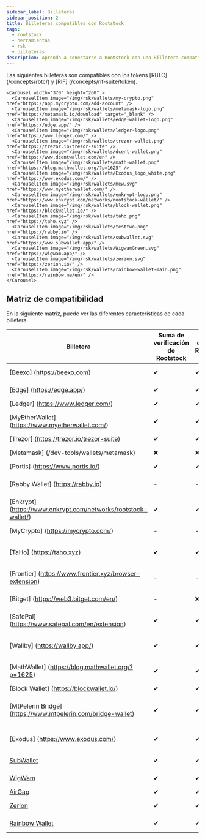```yaml
---
sidebar_label: Billeteras
sidebar_position: 2
title: Billeteras compatibles con Rootstock
tags:
  - rootstock
  - herramientas
  - rsk
  - billeteras
description: Aprenda a conectarse a Rootstock con una Billetera compatible
---
```


Las siguientes billeteras son compatibles con los tokens [RBTC] (/concepts/rbtc/) y [RIF] (/concepts/rif-suite/token).

```mdx-code-block
<Carousel width="370" height="260" >
  <CarouselItem image="/img/rsk/wallets/my-crypto.png" href="https://app.mycrypto.com/add-account" />
  <CarouselItem image="/img/rsk/wallets/metamask-logo.png" href="https://metamask.io/download" target="_blank" />
  <CarouselItem image="/img/rsk/wallets/edge-wallet-logo.png" href="https://edge.app/" />
  <CarouselItem image="/img/rsk/wallets/ledger-logo.png" href="https://www.ledger.com/" />
  <CarouselItem image="/img/rsk/wallets/trezor-wallet.png" href="https://trezor.io/trezor-suite" />
  <CarouselItem image="/img/rsk/wallets/dcent-wallet.png" href="https://www.dcentwallet.com/en" />
  <CarouselItem image="/img/rsk/wallets/math-wallet.png" href="https://blog.mathwallet.org/?p=1625" />
  <CarouselItem image="/img/rsk/wallets/Exodus_logo_white.png" href="https://www.exodus.com/" />
  <CarouselItem image="/img/rsk/wallets/mew.svg" href="https://www.myetherwallet.com/" />
  <CarouselItem image="/img/rsk/wallets/enkrypt-logo.png" href="https://www.enkrypt.com/networks/rootstock-wallet/" />
  <CarouselItem image="/img/rsk/wallets/block-wallet.png" href="https://blockwallet.io/" />
  <CarouselItem image="/img/rsk/wallets/taho.png" href="https://taho.xyz" />
  <CarouselItem image="/img/rsk/wallets/testtwo.png" href="https://rabby.io" />
  <CarouselItem image="/img/rsk/wallets/subwallet.svg" href="https://www.subwallet.app/" />
  <CarouselItem image="/img/rsk/wallets/WigwamGreen.svg" href="https://wigwam.app/" />
  <CarouselItem image="/img/rsk/wallets/zerion.svg" href="https://zerion.io/" />
  <CarouselItem image="/img/rsk/wallets/rainbow-wallet-main.png" href="https://rainbow.me/en/" />
</Carousel>
```

## Matriz de compatibilidad

En la siguiente matriz, puede ver las diferentes características de cada billetera.

| Billetera                                                                                                                                                                             | Suma de verificación de Rootstock | dPath de Rootstock | dPath personalizable | Plataformas               | Available Networks                                                           |
| ------------------------------------------------------------------------------------------------------------------------------------------------------------------------------------- | --------------------------------- | ------------------ | -------------------- | ------------------------- | ---------------------------------------------------------------------------- |
| [Beexo] (https://beexo.com)                                                    | ✔                                 | ✔                  | ✔                    | Escritorio, Móvil         | Mainnet                                                                      |
| [Edge] (https://edge.app/)                                                     | ✔                                 | ✔                  | ❌                    | Escritorio, Móvil         | Mainnet, Testnet                                                             |
| [Ledger] (https://www.ledger.com/)                             | ✔                                 | ✔                  | ❌                    |                           |                                                                              |
| [MyEtherWallet] (https://www.myetherwallet.com/)               | ✔                                 | ✔                  | ✔                    | Escritorio, Android, IOS  | Mainnet, Testnet                                                             |
| [Trezor] (https://trezor.io/trezor-suite)                                      | ✔                                 | ✔                  | ❌                    |                           |                                                                              |
| [Metamask] (/dev-tools/wallets/metamask)                                                                       | ❌                                 | ❌                  | ❌                    | Navegador, Móvil          | Rootstock (RBTC)                                          |
| [Portis] (https://www.portis.io/)                              | ✔                                 | ✔                  | ✔                    | Escritorio                | Mainnet                                                                      |
| [Rabby Wallet] (https://rabby.io)                                              | -                                 | -                  | -                    | Chrome, Escritorio, Móvil |                                                                              |
| [Enkrypt] (https://www.enkrypt.com/networks/rootstock-wallet/) | ✔                                 | ✔                  | -                    | Chrome                    | Mainnet, Testnet                                                             |
| [MyCrypto] (https://mycrypto.com/)                                             | -                                 | -                  | -                    | Escritorio                | Rootstock (RBTC)                                          |
| [TaHo] (https://taho.xyz)                                                      | ✔                                 | ✔                  | -                    | Chrome                    | Rootstock (RBTC), Mainnet                                 |
| [Frontier] (https://www.frontier.xyz/browser-extension)        | -                                 | -                  | -                    | Escritorio, Móvil, Chrome | Rootstock (RBTC)                                          |
| [Bitget] (https://web3.bitget.com/en/)                         | -                                 | ❌                  | -                    | Chrome, Móvil             | RBTC                                                                         |
| [SafePal] (https://www.safepal.com/en/extension)               | ✔                                 | ✔                  | -                    | Chrome, Móvil             | Rootstock (RBTC), Mainnet                                 |
| [Wallby] (https://wallby.app/)                                                 | ✔                                 | ✔                  | -                    | Móvil                     | Rootstock (RBTC), Bitcoin                                 |
| [MathWallet] (https://blog.mathwallet.org/?p=1625)             | ✔                                 | ✔                  | -                    | Chrome, Escritorio, Móvil | Mainnet                                                                      |
| [Block Wallet] (https://blockwallet.io/)                                       | ✔                                 | ✔                  | -                    | Chrome                    | Mainnet                                                                      |
| [MtPelerin Bridge] (https://www.mtpelerin.com/bridge-wallet)   | ✔                                 | ✔                  | -                    | Escritorio, Móvil         | Rootstock (Mainnet), Bitcoin (Testnet) |
| [Exodus] (https://www.exodus.com/)                             | ✔                                 | ✔                  | -                    | Chrome, Escritorio, Móvil | Mainnet                                                                      |
| [SubWallet](https://www.subwallet.app/)                                                                                                                                               | ✔                                 | ✔                  | -                    | Chrome                    | Mainnet, Testnet                                                             |
| [WigWam](https://wigwam.app/)                                                                                                                                                         | ✔                                 | ✔                  | -                    | Chrome                    | Mainnet, Testnet                                                             |
| [AirGap](https://airgap.it/)                                                                                                                                                          | ✔                                 | ✔                  | -                    | ❌                         | Mainnet                                                                      |
| [Zerion](https://zerion.io/)                                                                                                                                                          | ✔                                 | ✔                  | -                    | Chrome                    | Mainnet, Testnet                                                             |
| [Rainbow Wallet](https://rainbow.me/en/)                                                                                                                                              | ✔                                 | ✔                  | -                    | Chrome                    | Mainnet, Testnet                                                             |






